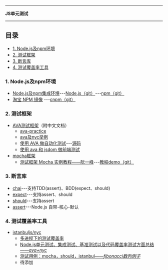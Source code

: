 ___
**JS单元测试**
___

## 目录

- [1. Node.js及npm环境](#1)
- [2. 测试框架](#2)
- [3. 断言库](#3)
- [4. 测试覆盖率工具](#4)


<h3 id='1'> 1. Node.js及npm环境 </h3>

 * [Node.js及npm集成环境](https://github.com/mochajs/mocha)---[Node.js（git）](https://github.com/nodejs/node)---[npm（git）](https://github.com/npm/npm)
 * [淘宝 NPM 镜像](https://npm.taobao.org) ---[cnpm（git）](https://github.com/cnpm/cnpm)
 
<h3 id='2'>2. 测试框架 </h3>

 * [AVA测试框架](https://github.com/avajs/ava-docs/blob/master/zh_CN/readme.md)（附中文文档） 
     * [ava-practice](http://i5ting.github.io/ava-practice/)
     * [ava及nyc举例](http://blog.csdn.net/dongshaoshuai/article/details/51684256)
     * [使用 AVA 做自动化测试](http://www.bijishequ.com/detail/438720?p=)---[源码](https://github.com/Barrior/ava-testing-examples)
     * [使用 ava 和 jsdom 做前端测试](https://segmentfault.com/a/1190000005834279)
 * [mocha框架](https://github.com/mochajs/mocha) 
     * [测试框架 Mocha 实例教程——阮一峰](http://www.ruanyifeng.com/blog/2015/12/a-mocha-tutorial-of-examples.html)---[教程demo（git）](https://github.com/ruanyf/mocha-demos)


<h3 id='3'> 3. 断言库 </h3>

 * [chai](https://github.com/chaijs/chai)---支持TDD(assert)、BDD(expect、should)
 * [expect](https://github.com/Automattic/expect.js)---支持assert、should
 * [should](https://github.com/shouldjs/should.js)---支持assert
 * [assert](https://nodejs.org/api/assert.html)---Node.js 自带-核心-默认

<h3 id='4'> 4. 测试覆盖率工具 </h3>

 * [istanbuljs/nyc](https://github.com/istanbuljs/nyc)
     * [多进程下的测试覆盖率](http://taobaofed.org/blog/2015/12/15/nodejs-cluster-cov/)
     * [Node.js单元测试、集成测试、基准测试以及代码覆盖率测试方面总结——*ava+nyc*](http://ourjs.com/detail/5738493888feaf2d031d24fa)
     * [测试用例：mocha，should，istanbul——*fibonacci数列例子*](http://wiki.jikexueyuan.com/project/node-lessons/mocha-should-istanbul.html)
     * 待添加
